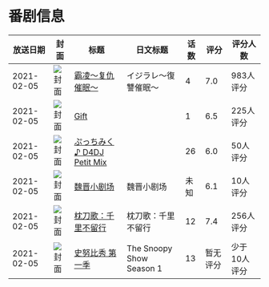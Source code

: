 # 番剧信息

|放送日期|封面|标题|日文标题|话数|评分|评分人数|
|---|---|---|---|---|---|---|
|2021-02-05|![封面](https://bangumi.tv/img/no_icon_subject.png)|[霸凌～复仇催眠～](https://bangumi.tv/subject/323744)|イジラレ～復讐催眠～|4|7.0|983人评分|
|2021-02-05|![封面](https://lain.bgm.tv/pic/cover/c/02/2f/327432_aAuEz.jpg)|[Gift](https://bangumi.tv/subject/327432)||1|6.5|225人评分|
|2021-02-05|![封面](https://lain.bgm.tv/pic/cover/c/e0/5d/327561_0514N.jpg)|[ぷっちみく♪ D4DJ Petit Mix](https://bangumi.tv/subject/327561)||26|6.0|50人评分|
|2021-02-05|![封面](https://lain.bgm.tv/pic/cover/c/5d/a1/327896_3l8Z5.jpg)|[魏晋小剧场](https://bangumi.tv/subject/327896)|魏晋小剧场|未知|6.1|10人评分|
|2021-02-05|![封面](https://lain.bgm.tv/pic/cover/c/c4/dd/328514_83G3j.jpg)|[枕刀歌：千里不留行](https://bangumi.tv/subject/328514)|枕刀歌：千里不留行|12|7.4|256人评分|
|2021-02-05|![封面](https://lain.bgm.tv/pic/cover/c/5e/8e/329191_m0mXs.jpg)|[史努比秀 第一季](https://bangumi.tv/subject/329191)|The Snoopy Show Season 1|13|暂无评分|少于10人评分|

